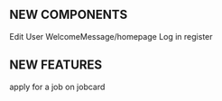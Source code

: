 ## NEW COMPONENTS
Edit User
WelcomeMessage/homepage
Log in
register


## NEW FEATURES
apply for a job on jobcard
